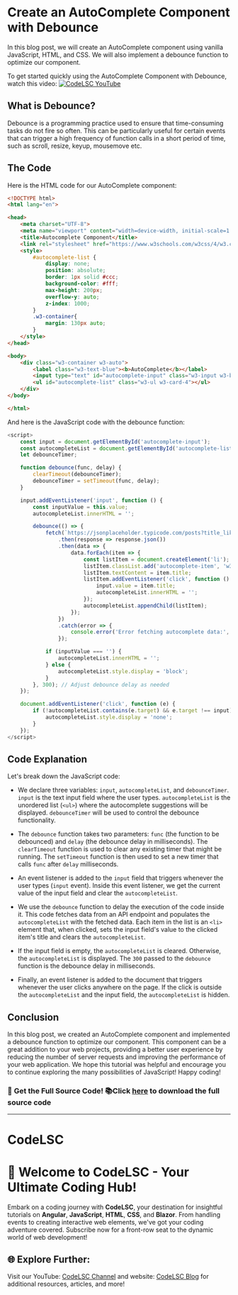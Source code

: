 # Create an AutoComplete Component with Debounce

In this blog post, we will create an AutoComplete component using vanilla JavaScript, HTML, and CSS. We will also implement a debounce function to optimize our component.

To get started quickly using the AutoComplete Component with Debounce, watch this video:
[![CodeLSC YouTube](https://img.youtube.com/vi/x9huyjurGxA/0.jpg)](https://youtu.be/x9huyjurGxA)

## What is Debounce?

Debounce is a programming practice used to ensure that time-consuming tasks do not fire so often. This can be particularly useful for certain events that can trigger a high frequency of function calls in a short period of time, such as scroll, resize, keyup, mousemove etc. 

## The Code

Here is the HTML code for our AutoComplete component:

```html
<!DOCTYPE html>
<html lang="en">

<head>
    <meta charset="UTF-8">
    <meta name="viewport" content="width=device-width, initial-scale=1.0">
    <title>Autocomplete Component</title>
    <link rel="stylesheet" href="https://www.w3schools.com/w3css/4/w3.css">
    <style>
        #autocomplete-list {
            display: none;
            position: absolute;
            border: 1px solid #ccc;
            background-color: #fff;
            max-height: 200px;
            overflow-y: auto;
            z-index: 1000;
        }
        .w3-container{
            margin: 130px auto;
        }
    </style>
</head>

<body>
    <div class="w3-container w3-auto">
        <label class="w3-text-blue"><b>AutoComplete</b></label>
        <input type="text" id="autocomplete-input" class="w3-input w3-border w3-round" placeholder="Type something...">
        <ul id="autocomplete-list" class="w3-ul w3-card-4"></ul>
    </div>
</body>

</html>
```

And here is the JavaScript code with the debounce function:

```javascript
<script>
    const input = document.getElementById('autocomplete-input');
    const autocompleteList = document.getElementById('autocomplete-list');
    let debounceTimer;

    function debounce(func, delay) {
        clearTimeout(debounceTimer);
        debounceTimer = setTimeout(func, delay);
    }

    input.addEventListener('input', function () {
        const inputValue = this.value;
        autocompleteList.innerHTML = '';

        debounce(() => {
            fetch(`https://jsonplaceholder.typicode.com/posts?title_like=${inputValue}`)
                .then(response => response.json())
                .then(data => {
                    data.forEach(item => {
                        const listItem = document.createElement('li');
                        listItem.classList.add('autocomplete-item', 'w3-bar');
                        listItem.textContent = item.title;
                        listItem.addEventListener('click', function () {
                            input.value = item.title;
                            autocompleteList.innerHTML = '';
                        });
                        autocompleteList.appendChild(listItem);
                    });
                })
                .catch(error => {
                    console.error('Error fetching autocomplete data:', error);
                });

            if (inputValue === '') {
                autocompleteList.innerHTML = '';
            } else {
                autocompleteList.style.display = 'block';
            }
        }, 300); // Adjust debounce delay as needed
    });

    document.addEventListener('click', function (e) {
        if (!autocompleteList.contains(e.target) && e.target !== input) {
            autocompleteList.style.display = 'none';
        }
    });
</script>
```

## Code Explanation

Let's break down the JavaScript code:

- We declare three variables: `input`, `autocompleteList`, and `debounceTimer`. `input` is the text input field where the user types. `autocompleteList` is the unordered list (`<ul>`) where the autocomplete suggestions will be displayed. `debounceTimer` will be used to control the debounce functionality.

- The `debounce` function takes two parameters: `func` (the function to be debounced) and `delay` (the debounce delay in milliseconds). The `clearTimeout` function is used to clear any existing timer that might be running. The `setTimeout` function is then used to set a new timer that calls `func` after `delay` milliseconds.

- An event listener is added to the `input` field that triggers whenever the user types (`input` event). Inside this event listener, we get the current value of the input field and clear the `autocompleteList`.

- We use the `debounce` function to delay the execution of the code inside it. This code fetches data from an API endpoint and populates the `autocompleteList` with the fetched data. Each item in the list is an `<li>` element that, when clicked, sets the input field's value to the clicked item's title and clears the `autocompleteList`.

- If the input field is empty, the `autocompleteList` is cleared. Otherwise, the `autocompleteList` is displayed. The `300` passed to the `debounce` function is the debounce delay in milliseconds.

- Finally, an event listener is added to the document that triggers whenever the user clicks anywhere on the page. If the click is outside the `autocompleteList` and the input field, the `autocompleteList` is hidden.

## Conclusion

In this blog post, we created an AutoComplete component and implemented a debounce function to optimize our component. This component can be a great addition to your web projects, providing a better user experience by reducing the number of server requests and improving the performance of your web application. We hope this tutorial was helpful and encourage you to continue exploring the many possibilities of JavaScript! Happy coding!

### 📂 **Get the Full Source Code!** 📚Click [here](https://github.com/Udhaya013/CodeLSC-Samples/tree/main/AutoComplete-Component-with-Debounce) to **download the full source code**

---

# CodeLSC

# 🚀 **Welcome to CodeLSC - Your Ultimate Coding Hub!**

Embark on a coding journey with **CodeLSC**, your destination for insightful tutorials on **Angular**, **JavaScript**, **HTML**, **CSS**, and **Blazor**. From handling events to creating interactive web elements, we've got your coding adventure covered. Subscribe now for a front-row seat to the dynamic world of web development!

## 🌐 **Explore Further:**
Visit our YouTube: [CodeLSC Channel](https://youtube.com/shorts/eeHu7nprZtQ?si=5VZcR-PH__i33UJ4) and website: [CodeLSC Blog](https://codelsc.blogspot.com/) for additional resources, articles, and more!